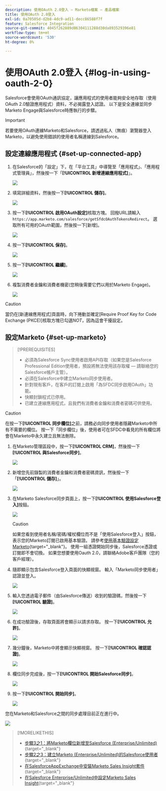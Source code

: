```yaml
---
description: 使用OAuth 2.0登入 — Marketo檔案 — 產品檔案
title: 使用OAuth 2.0登入
exl-id: 0a70505d-d2b8-4dc9-ad11-decc86588f7f
feature: Salesforce Integration
source-git-commit: 4045f262889d06304111288d30da893529396e81
workflow-type: tm+mt
source-wordcount: '530'
ht-degree: 0%

---
```


# 使用OAuth 2.0登入 {#log-in-using-oauth-2-0}

Salesforce會使用OAuth通訊協定，讓應用程式的使用者能夠安全地存取（使用OAuth 2.0驗證應用程式）資料，不必揭露登入認證。 以下是安全連線並同步Marketo Engage與Salesforce時應執行的步驟。

>[!IMPORTANT]
>
>若要使用OAuth連線Marketo和Salesforce，請透過私人（無痕）瀏覽器登入Marketo，以避免使用錯誤的使用者名稱連線到Salesforce。

## 設定連線應用程式 {#set-up-connected-app}

1. 在Salesforce的「設定」下，在「平台工具」中導覽至「應用程式」、「應用程式管理員」，然後按一下「**[!UICONTROL 新增連線應用程式]**」。

   ![](assets/setting-up-oauth-2-1.png)

1. 填寫詳細資料，然後按一下&#x200B;**[!UICONTROL 儲存]**。

   ![](assets/setting-up-oauth-2-2.png)

1. 按一下&#x200B;**[!UICONTROL 啟用OAuth設定]**&#x200B;核取方塊。 回撥URL請輸入`https://app.marketo.com/salesforce/getSfdcOAuthTokensRedirect`。 選取所有可用的OAuth範圍，然後按一下[新增]。**&#x200B;**

   ![](assets/setting-up-oauth-2-3.png)

1. 按一下&#x200B;**[!UICONTROL 保存]**。

   ![](assets/setting-up-oauth-2-4.png)

1. 按一下&#x200B;**[!UICONTROL 繼續]**。

   ![](assets/setting-up-oauth-2-5.png)

1. 複製消費者金鑰和消費者機密(您稍後需要它們以用於Marketo Engage)。

   ![](assets/setting-up-oauth-2-6.png)

>[!CAUTION]
>
>當仍在[新連線應用程式]頁面時，向下捲動並確定[Require Proof Key for Code Exchange (PKCE)]核取方塊已勾選&#x200B;_NOT_，因為這會干擾設定。

## 設定Marketo {#set-up-marketo}

>[!PREREQUISITES]
>
>* 必須為Salesforce Sync使用者啟用API存取（如果您是Salesforce Professional Edition使用者，預設將無法使用該存取權 — 請聯絡您的Salesforce帳戶主管）。
>* 必須在Salesforce中建立Marketo同步使用者。
>* 針對現有客戶，在客戶的訂閱上啟用「為SFDC同步啟用OAuth」功能。
>* 快顯封鎖程式已停用。
>* 已建立連線應用程式，且我們有消費者金鑰和消費者密碼可供使用。

>[!CAUTION]
>
>在按一下&#x200B;**[!UICONTROL 同步欄位]**&#x200B;之前，請務必向同步使用者隱藏Marketo中所有不需要的欄位。 按一下「同步欄位」後，使用者可在SFDC中看見的所有欄位將會在Marketo中永久建立且無法刪除。

1. 在Marketo管理區段中，按一下&#x200B;**[!UICONTROL CRM]**，然後按一下&#x200B;**[!UICONTROL 與Salesforce同步]**。

   ![](assets/setting-up-oauth-2-7.png)

1. 新增您先前錄製的消費者金鑰和消費者密碼資訊，然後按一下「**[!UICONTROL 儲存]**」。

   ![](assets/setting-up-oauth-2-8.png)

1. 在Marketo Salesforce同步頁面上，按一下&#x200B;**[!UICONTROL 使用Salesforce登入]**&#x200B;按鈕。

   ![](assets/setting-up-oauth-2-9.png)

   >[!CAUTION]
   >
   >如果您看到使用者名稱/密碼/權杖欄位而不是「使用Salesforce登入」按鈕，表示您的Marketo訂閱已啟用基本驗證。 請參考[使用基本驗證設定Marketo](/help/marketo/product-docs/crm-sync/salesforce-sync/setup/enterprise-unlimited-edition/step-3-of-3-connect-marketo-and-salesforce-enterprise-unlimited.md){target="_blank"}。 使用一組憑證開始同步後，Salesforce憑證或訂閱即不會切換。 如果您想要使用Oauth 2.0，請聯絡Adobe客戶團隊（您的客戶經理）。

1. 隨即顯示包含Salesforce登入頁面的快顯視窗。 輸入「Marketo同步使用者」認證並登入。

   ![](assets/setting-up-oauth-2-10.png)

1. 輸入您透過電子郵件（由Salesforce傳送）收到的驗證碼，然後按一下&#x200B;**[!UICONTROL 驗證]**。

   ![](assets/setting-up-oauth-2-11.png)

1. 在成功驗證後，存取頁面將會顯示以請求存取。 按一下&#x200B;**[!UICONTROL 允許]**。

   ![](assets/setting-up-oauth-2-12.png)

1. 幾分鐘後，Marketo中將會顯示快顯視窗。 按一下&#x200B;**[!UICONTROL 確認認證]**。

   ![](assets/setting-up-oauth-2-13.png)

1. 欄位同步完成後，按一下&#x200B;**[!UICONTROL 開始Salesforce同步]**。

   ![](assets/setting-up-oauth-2-14.png)

1. 按一下&#x200B;**[!UICONTROL 開始同步]**。

   ![](assets/setting-up-oauth-2-15.png)

您在Marketo和Salesforce之間的同步處理目前正在進行中。

![](assets/setting-up-oauth-2-16.png)

>[!MORELIKETHIS]
>
>* [步驟3之1：將Marketo欄位新增至Salesforce (Enterprise/Unlimited)](/help/marketo/product-docs/crm-sync/salesforce-sync/setup/enterprise-unlimited-edition/step-1-of-3-add-marketo-fields-to-salesforce-enterprise-unlimited.md){target="_blank"}
>* [步驟2之3：建立Marketo (Enterprise/Unlimited)的Salesforce使用者](/help/marketo/product-docs/crm-sync/salesforce-sync/setup/enterprise-unlimited-edition/step-2-of-3-create-a-salesforce-user-for-marketo-enterprise-unlimited.md){target="_blank"}
>* [在SalesforceAppExchange中安裝Marketo Sales Insight套件](/help/marketo/product-docs/marketo-sales-insight/msi-for-salesforce/installation/install-marketo-sales-insight-package-in-salesforce-appexchange.md){target="_blank"}
>* [在Salesforce Enterprise/Unlimited中設定Marketo Sales Insight](/help/marketo/product-docs/marketo-sales-insight/msi-for-salesforce/configuration/configure-marketo-sales-insight-in-salesforce-enterprise-unlimited.md){target="_blank"}
